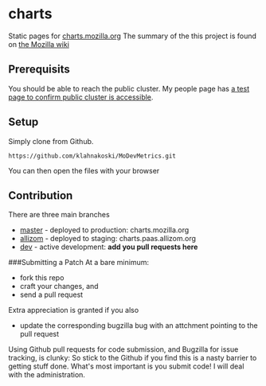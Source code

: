charts
======
Static pages for [charts.mozilla.org](http://charts.mozilla.org/) The summary
of the this project is found on [the Mozilla wiki](https://wiki.mozilla.org/Auto-tools/Projects/Charts#Overview_of_charts.mozilla.org)


Prerequisits
------------

You should be able to reach the public cluster.  My people page has [a test page to confirm public cluster is accessible](http://people.mozilla.org/~klahnakoski/modevmetrics/Tutorial01-Minimum.html).


Setup
-----

Simply clone from Github.

    https://github.com/klahnakoski/MoDevMetrics.git

You can then open the files with your browser


Contribution
------------

There are three main branches

  * [master](https://github.com/mozilla/charts/tree/master) - deployed to production: charts.mozilla.org
  * [allizom](https://github.com/mozilla/charts/tree/allizom) - deployed to staging: charts.paas.allizom.org
  * [dev](https://github.com/mozilla/charts/tree/dev) - active development: **add you pull requests here**

###Submitting a Patch
At a bare minimum:

  * fork this repo
  * craft your changes, and
  * send a pull request

Extra appreciation is granted if you also

  * update the corresponding bugzilla bug with an attchment pointing to the
  pull request

Using Github pull requests for code submission, and Bugzilla for issue
tracking, is clunky:  So stick to the Github if you find this is a nasty
barrier to getting stuff done.  What's most important is you submit code!
I will deal with the administration.


